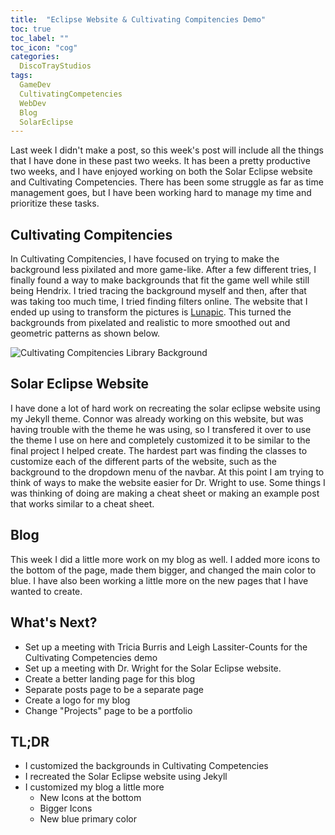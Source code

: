 ```yaml
---
title:  "Eclipse Website & Cultivating Compitencies Demo"
toc: true
toc_label: ""
toc_icon: "cog"
categories:
  DiscoTrayStudios
tags:
  GameDev
  CultivatingCompetencies
  WebDev
  Blog
  SolarEclipse
---
```


Last week I didn't make a post, so this week's post will include all the things that I have done in these past two weeks.
It has been a pretty productive two weeks, and I have enjoyed working on both the Solar Eclipse website and Cultivating Competencies.
There has been some struggle as far as time management goes, but I have been working hard to manage my time and prioritize these tasks.

## Cultivating Compitencies

In Cultivating Compitencies, I have focused on trying to make the background less pixilated and more game-like.
After a few different tries, I finally found a way to make backgrounds that fit the game well while still being Hendrix.
I tried tracing the background myself and then, after that was taking too much time, I tried finding filters online.
The website that I ended up using to transform the pictures is [Lunapic](https://www4.lunapic.com/editor/).
This turned the backgrounds from pixelated and realistic to more smoothed out and geometric patterns as shown below.

![Cultivating Compitencies Library Background](/blog/assets/img/dts/gamedev/cc_library.jpg)

## Solar Eclipse Website

I have done a lot of hard work on recreating the solar eclipse website using my Jekyll theme.
Connor was already working on this website, but was having trouble with the theme he was using,
so I transfered it over to use the theme I use on here and completely customized it to be similar to the final project I helped create.
The hardest part was finding the classes to customize each of the different parts of the website,
such as the background to the dropdown menu of the navbar.
At this point I am trying to think of ways to make the website easier for Dr. Wright to use.
Some things I was thinking of doing are making a cheat sheet or making an example post that works similar to a cheat sheet.

## Blog

This week I did a little more work on my blog as well.
I added more icons to the bottom of the page, made them bigger, and changed the main color to blue.
I have also been working a little more on the new pages that I have wanted to create.

## What's Next?

- Set up a meeting with Tricia Burris and Leigh Lassiter-Counts for the Cultivating Competencies demo
- Set up a meeting with Dr. Wright for the Solar Eclipse website.
- Create a better landing page for this blog
- Separate posts page to be a separate page
- Create a logo for my blog
- Change "Projects" page to be a portfolio

## TL;DR

- I customized the backgrounds in Cultivating Competencies
- I recreated the Solar Eclipse website using Jekyll
- I customized my blog a little more
  - New Icons at the bottom
  - Bigger Icons
  - New blue primary color
